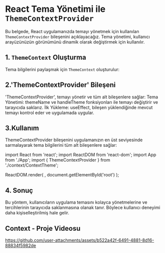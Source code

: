 # React Tema Yönetimi ile `ThemeContextProvider`

Bu belgede, React uygulamanızda temayı yönetmek için kullanılan `ThemeContextProvider` bileşenini açıklayacağız. Tema yönetimi, kullanıcı arayüzünüzün görünümünü dinamik olarak değiştirmek için kullanılır.

## 1. `ThemeContext` Oluşturma

Tema bilgilerini paylaşmak için `ThemeContext` oluşturulur:

## 2.'ThemeContextProvider' Bileşeni

'ThemeContextProvider', temayı yönetir ve tüm alt bileşenlere sağlar:
Tema Yönetimi: themeName ve handleTheme fonksiyonları ile temayı değiştirir ve tarayıcıda saklarız.
İlk Yükleme: useEffect, bileşen yüklendiğinde mevcut temayı kontrol eder ve uygulamada uygular.

## 3.Kullanım

ThemeContextProvider bileşenini uygulamanızın en üst seviyesinde sarmalayarak tema bilgilerini tüm alt bileşenlere sağlar:

import React from 'react';
import ReactDOM from 'react-dom';
import App from './App';
import { ThemeContextProvider } from './context/ContextTheme';

ReactDOM.render(
    <ThemeContextProvider>
        <App />
    </ThemeContextProvider>,
    document.getElementById('root')
);

## 4. Sonuç
   Bu yöntem, kullanıcıların uygulama temasını kolayca yönetmelerine ve tercihlerinin tarayıcıda saklanmasına olanak tanır. Böylece kullanıcı deneyimi daha kişiselleştirilmiş hale gelir.

   ## Context - Proje Videosu

https://github.com/user-attachments/assets/b522a42f-6491-4881-8d16-88834f5982de


